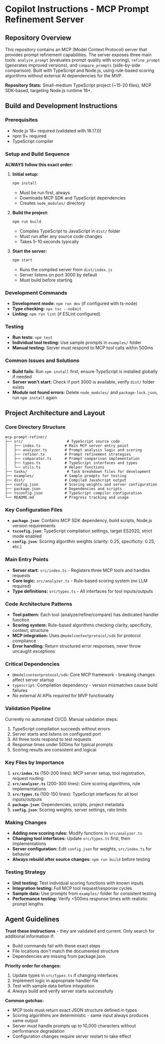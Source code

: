 # Copilot Instructions - MCP Prompt Refinement Server

## Repository Overview

This repository contains an MCP (Model Context Protocol) server that provides prompt refinement capabilities. The server exposes three main tools: `analyze_prompt` (evaluates prompt quality with scoring), `refine_prompt` (generates improved versions), and `compare_prompts` (side-by-side comparison). Built with TypeScript and Node.js, using rule-based scoring algorithms without external AI dependencies for the MVP.

**Repository Stats:** Small-medium TypeScript project (~15-20 files), MCP SDK-based, targeting Node.js runtime 18+.

## Build and Development Instructions

### Prerequisites
- Node.js 18+ required (validated with 18.17.0)
- npm 9+ required
- TypeScript compiler

### Setup and Build Sequence
**ALWAYS follow this exact order:**

1. **Initial setup:**
   ```bash
   npm install
   ```
   - Must be run first, always
   - Downloads MCP SDK and TypeScript dependencies
   - Creates `node_modules/` directory

2. **Build the project:**
   ```bash
   npm run build
   ```
   - Compiles TypeScript to JavaScript in `dist/` folder
   - Must run after any source code changes
   - Takes 5-10 seconds typically

3. **Start the server:**
   ```bash
   npm start
   ```
   - Runs the compiled server from `dist/index.js`
   - Server listens on port 3000 by default
   - Must build before starting

### Development Commands
- **Development mode:** `npm run dev` (if configured with ts-node)
- **Type checking:** `npx tsc --noEmit`
- **Linting:** `npm run lint` (if ESLint configured)

### Testing
- **Run tests:** `npm test`
- **Individual tool testing:** Use sample prompts in `examples/` folder
- **Manual testing:** Server must respond to MCP tool calls within 500ms

### Common Issues and Solutions
- **Build fails:** Run `npm install` first, ensure TypeScript is installed globally if needed
- **Server won't start:** Check if port 3000 is available, verify `dist/` folder exists
- **Module not found errors:** Delete `node_modules/` and `package-lock.json`, run `npm install` again

## Project Architecture and Layout

### Core Directory Structure
```
mcp-prompt-refiner/
├── src/                    # TypeScript source code
│   ├── index.ts           # Main MCP server entry point
│   ├── analyzer.ts        # Prompt analysis logic and scoring
│   ├── refiner.ts         # Prompt refinement strategies
│   ├── comparator.ts      # Prompt comparison implementation
│   ├── types.ts           # TypeScript interfaces and types
│   └── utils.ts           # Helper functions
├── tasks/                  # Task breakdown files for development
├── examples/              # Sample prompts for testing
├── dist/                  # Compiled JavaScript output
├── config.json            # Scoring weights and server configuration
├── package.json           # Dependencies and scripts
├── tsconfig.json          # TypeScript compiler configuration
└── README.md              # Progress tracking and usage
```

### Key Configuration Files
- **`package.json`**: Contains MCP SDK dependency, build scripts, Node.js version requirements
- **`tsconfig.json`**: TypeScript compilation settings, target ES2020, strict mode enabled
- **`config.json`**: Scoring algorithm weights (clarity: 0.25, specificity: 0.25, etc.)

### Main Entry Points
- **Server start:** `src/index.ts` - Registers three MCP tools and handles requests
- **Core logic:** `src/analyzer.ts` - Rule-based scoring system (no LLM required)
- **Type definitions:** `src/types.ts` - All interfaces for tool inputs/outputs

### Code Architecture Patterns
- **Tool pattern:** Each tool (analyze/refine/compare) has dedicated handler function
- **Scoring system:** Rule-based algorithms checking clarity, specificity, context, structure
- **MCP integration:** Uses `@modelcontextprotocol/sdk` for protocol compliance
- **Error handling:** Return structured error responses, never throw uncaught exceptions

### Critical Dependencies
- `@modelcontextprotocol/sdk`: Core MCP framework - breaking changes affect server startup
- `typescript`: Compilation dependency - version mismatches cause build failures
- No external AI APIs required for MVP functionality

### Validation Pipeline
Currently no automated CI/CD. Manual validation steps:
1. TypeScript compilation succeeds without errors
2. Server starts and listens on configured port
3. All three tools respond to test requests
4. Response times under 500ms for typical prompts
5. Scoring results are consistent and logical

### Key Files by Importance
1. **`src/index.ts`** (150-200 lines): MCP server setup, tool registration, request routing
2. **`src/analyzer.ts`** (200-300 lines): Core scoring algorithms, rule implementations
3. **`src/types.ts`** (100-150 lines): TypeScript interfaces for all tool inputs/outputs
4. **`package.json`**: Dependencies, scripts, project metadata
5. **`config.json`**: Scoring weights, server settings, rate limits

### Making Changes
- **Adding new scoring rules:** Modify functions in `src/analyzer.ts`
- **Changing tool interfaces:** Update `src/types.ts` first, then implementations
- **Server configuration:** Edit `config.json` for weights, `src/index.ts` for behavior
- **Always rebuild after source changes:** `npm run build` before testing

### Testing Strategy
- **Unit testing:** Test individual scoring functions with known inputs
- **Integration testing:** Full MCP tool request/response cycles
- **Sample data:** Use prompts from `examples/` folder for consistent testing
- **Performance testing:** Verify <500ms response times with realistic prompt lengths

## Agent Guidelines

**Trust these instructions** - they are validated and current. Only search for additional information if:
- Build commands fail with these exact steps
- File locations don't match the documented structure
- Dependencies are missing from package.json

**Priority order for changes:**
1. Update types in `src/types.ts` if changing interfaces
2. Implement logic in appropriate handler file
3. Test with sample data before integration
4. Always build and verify server starts successfully

**Common gotchas:**
- MCP tools must return exact JSON structure defined in types
- Scoring algorithms are deterministic - same input always produces same output
- Server must handle prompts up to 10,000 characters without performance degradation
- Configuration changes require server restart to take effect
